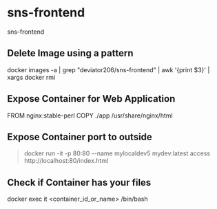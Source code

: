 # sns-frontend
sns-frontend



## Delete Image using a pattern
docker images -a | grep "deviator206/sns-frontend" | awk '{print $3}' | xargs docker rmi


## Expose Container for Web Application
FROM nginx:stable-perl
COPY  ./app  /usr/share/nginx/html

## Expose Container port to outside
  > docker run -it -p 80:80 --name mylocaldev5  mydev:latest
  > access http://localhost:80/index.html


## Check if Container has your files
docker exec it <container_id_or_name> /bin/bash

## 
